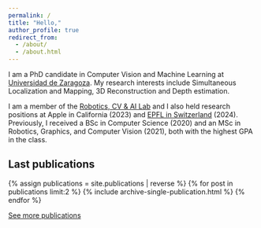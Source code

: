 ```yaml
---
permalink: /
title: "Hello,"
author_profile: true
redirect_from: 
  - /about/
  - /about.html
---
```


I am a PhD candidate in Computer Vision and Machine Learning at [Universidad de Zaragoza](https://www.unizar.es). My research interests include Simultaneous Localization and Mapping, 3D Reconstruction and Depth estimation. 

I am a member of the [Robotics, CV & AI Lab](https://ropert.i3a.es) and I also held research positions at Apple in California (2023) and [EPFL in Switzerland](https://www.epfl.ch/labs/cvlab/) (2024). Previously, I received a BSc in Computer Science (2020) and an MSc in Robotics, Graphics, and Computer Vision (2021), both with the highest GPA in the class.

## Last publications

{% assign publications = site.publications | reverse %}
{% for post in publications limit:2 %}
  {% include archive-single-publication.html %}
{% endfor %}

<div class="d-grid gap-2">
  <a href="/publications" class="btn btn-outline-secondary">See more publications</a>
</div>